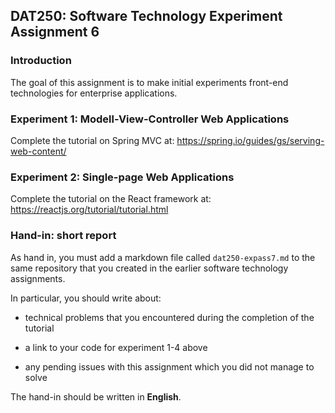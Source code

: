 ## DAT250: Software Technology Experiment Assignment 6

### Introduction

The goal of this assignment is to make initial experiments front-end technologies for enterprise applications. 

### Experiment 1: Modell-View-Controller Web Applications

Complete the tutorial on Spring MVC at: https://spring.io/guides/gs/serving-web-content/

### Experiment 2: Single-page Web Applications

Complete the tutorial on the React framework at: https://reactjs.org/tutorial/tutorial.html

### Hand-in: short report

As hand in, you must add a markdown file called `dat250-expass7.md` to the same repository that you created in the earlier software technology assignments.

In particular, you should write about:

- technical problems that you encountered during the completion of the tutorial

- a link to your code for experiment 1-4 above

- any pending issues with this assignment which you did not manage to solve

The hand-in should be written in **English**.
